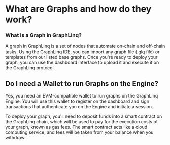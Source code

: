 # What are Graphs and how do they work?

### **What is a Graph in GraphLinq?**

A graph in GraphLinq is a set of nodes that automate on-chain and off-chain tasks. Using the GraphLinq IDE, you can import any graph file (.glq file) or templates from our listed base graphs. Once you're ready to deploy your graph, you can use the dashboard interface to upload it and execute it on the GraphLinq protocol.

## Do I need a Wallet to run Graphs on the Engine?

Yes, you need an EVM-compatible wallet to run graphs on the GraphLinq Engine. You will use this wallet to register on the dashboard and sign transactions that authenticate you on the Engine and initiate a session.

To deploy your graph, you'll need to deposit funds into a smart contract on the GraphLinq chain, which will be used to pay for the execution costs of your graph, known as gas fees. The smart contract acts like a cloud computing service, and fees will be taken from your balance when you withdraw.

